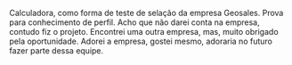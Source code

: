 Calculadora, como forma de teste de selação da empresa Geosales. Prova para conhecimento de perfil. Acho que não darei conta na empresa, contudo fiz o projeto. Encontrei uma outra empresa, mas, muito obrigado pela oportunidade. Adorei a empresa, gostei mesmo, adoraria no futuro fazer parte dessa equipe.
